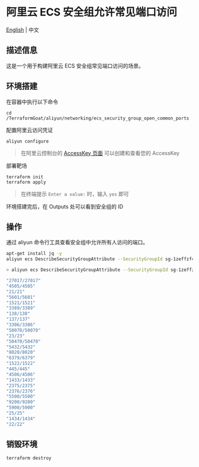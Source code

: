 # 阿里云 ECS 安全组允许常见端口访问

[English](./README.md) | 中文

## 描述信息

这是一个用于构建阿里云 ECS 安全组常见端口访问的场景。

## 环境搭建

在容器中执行以下命令

```shell
cd /TerraformGoat/aliyun/networking/ecs_security_group_open_common_ports
```

配置阿里云访问凭证

```shell
aliyun configure
```

> 在阿里云控制台的 [AccessKey 页面](https://ram.console.aliyun.com/manage/ak) 可以创建和查看您的 AccessKey

部署靶场

```shell
terraform init
terraform apply
```

> 在终端提示 `Enter a value:` 时，输入 `yes` 即可

环境搭建完后，在 Outputs 处可以看到安全组的 ID

## 操作

通过 aliyun 命令行工具查看安全组中允许所有人访问的端口。

```bash
apt-get install jq -y
aliyun ecs DescribeSecurityGroupAttribute --SecurityGroupId sg-1zeffzf4e3akdwklefyf | jq '.Permissions.Permission[] | select(.Policy == "Accept") | select(.SourceCidrIp == "0.0.0.0/0") | select(.IpProtocol == "TCP") | .PortRange'
```

```bash
> aliyun ecs DescribeSecurityGroupAttribute --SecurityGroupId sg-1zeffzf4e3akdwklefyf | jq '.Permissions.Permission[] | select(.Policy == "Accept") | select(.SourceCidrIp == "0.0.0.0/0") | select(.IpProtocol == "TCP") | .PortRange'

"27017/27017"
"4505/4505"
"21/21"
"5601/5601"
"1521/1521"
"3389/3389"
"138/138"
"137/137"
"3306/3306"
"50070/50070"
"23/23"
"50470/50470"
"5432/5432"
"8020/8020"
"6379/6379"
"1522/1522"
"445/445"
"4506/4506"
"1433/1433"
"2375/2375"
"2376/2376"
"5500/5500"
"9200/9200"
"5900/5900"
"25/25"
"1434/1434"
"22/22"
```

## 销毁环境

```shell
terraform destroy
```
